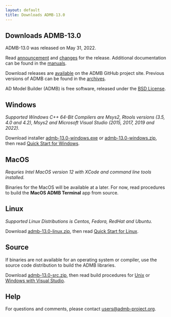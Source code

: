 ```yaml
---
layout: default
title: Downloads ADMB-13.0
---
```


Downloads ADMB-13.0
-------------------

ADMB-13.0 was released on May 31, 2022.

Read [announcement](http://www.admb-project.org/2021/03/07/ADMB-13.0-release.html) and [changes](https://github.com/admb-project/admb/blob/admb-13.0/CHANGES.md) for the release.  Additional documentation can be found in the [manuals](http://www.admb-project.org/docs/manuals/).

Download releases are [available](https://github.com/admb-project/admb/releases/tag/admb-13.0/) on the ADMB GitHub project site.  Previous versions of ADMB can be found in the [archives](http://www.admb-project.org/downloads/archives.html).

AD Model Builder (ADMB) is free software, released under the [BSD License](https://raw.githubusercontent.com/admb-project/admb/admb-13.0/LICENSE.txt).

Windows
-------

_Supported Windows C++ 64-Bit Compilers are Msys2, Rtools versions (3.5, 4.0 and 4.2), Msys2 and Microsoft Visual Studio (2015, 2017, 2019 and 2022)._

Download installer [admb-13.0-windows.exe](https://github.com/admb-project/admb/releases/download/admb-13.0/admb-13.0-windows.exe) or [admb-13.0-windows.zip](https://github.com/admb-project/admb/releases/download/admb-13.0/admb-13.0-windows.zip), then read [Quick Start for Windows](QuickStartWindows.md).

MacOS
-----
  
_Requries Intel MacOS version 12 with XCode and command line tools installed._

Binaries for the MacOS will be available at a later.  For now, read procedures to build the **MacOS ADMB Terminal** app from source.

Linux
-----

_Supported Linux Distributions is Centos, Fedora, RedHat and Ubuntu._

Download [admb-13.0-linux.zip](https://github.com/admb-project/admb/releases/download/admb-13.0/admb-13.0-linux.zip), then read [Quick Start for Linux](QuickStartLinux.md).

Source
------

If binaries are not available for an operating system or compiler, use the source code distribution to build the ADMB libraries.

Download [admb-13.0-src.zip](https://github.com/admb-project/admb/releases/download/admb-13.0/admb-13.0-src.zip), then read build procedures for [Unix](BuildingSourceUnix.md) or [Windows with Visual Studio](BuildingSourceVisualStudio.md).

Help
----

For questions and comments, please contact users@admb-project.org.
